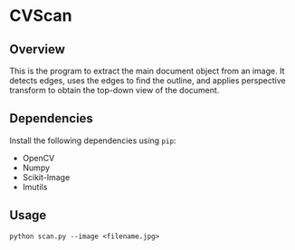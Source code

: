 # CVScan

## Overview
This is the program to extract the main document object from an image. It detects edges, uses the edges to find the outline, and applies perspective transform to obtain the top-down view of the document.

## Dependencies
Install the following dependencies using ``pip``:
* OpenCV
* Numpy
* Scikit-Image
* Imutils

## Usage
``python scan.py --image <filename.jpg>``